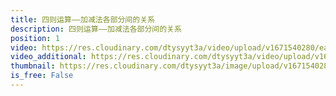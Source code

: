 ```yaml
---
title: 四则运算——加减法各部分间的关系
description: 四则运算——加减法各部分间的关系
position: 1
video: https://res.cloudinary.com/dtysyyt3a/video/upload/v1671540280/easymath/4年级下/01单元四则运算/dz7gc8mlnte6qf9bd1qh.mp4
video_additional: https://res.cloudinary.com/dtysyyt3a/video/upload/v1671540371/easymath/4年级下/01单元四则运算/每课一题的解答视频/kzgjoebu6wdkmndpiqlb.mp4
thumbnail: https://res.cloudinary.com/dtysyyt3a/image/upload/v1671540282/easymath/4年级下/01单元四则运算/tcd7yaxmx9qbf8ge0tlc.png
is_free: False
---
```

